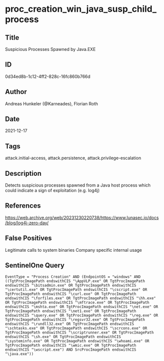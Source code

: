# proc_creation_win_java_susp_child_process

## Title
Suspicious Processes Spawned by Java.EXE

## ID
0d34ed8b-1c12-4ff2-828c-16fc860b766d

## Author
Andreas Hunkeler (@Karneades), Florian Roth

## Date
2021-12-17

## Tags
attack.initial-access, attack.persistence, attack.privilege-escalation

## Description
Detects suspicious processes spawned from a Java host process which could indicate a sign of exploitation (e.g. log4j)

## References
https://web.archive.org/web/20231230220738/https://www.lunasec.io/docs/blog/log4j-zero-day/

## False Positives
Legitimate calls to system binaries
Company specific internal usage

## SentinelOne Query
```
EventType = "Process Creation" AND (EndpointOS = "windows" AND ((TgtProcImagePath endswithCIS "\AppVLP.exe" OR TgtProcImagePath endswithCIS "\bitsadmin.exe" OR TgtProcImagePath endswithCIS "\certutil.exe" OR TgtProcImagePath endswithCIS "\cscript.exe" OR TgtProcImagePath endswithCIS "\curl.exe" OR TgtProcImagePath endswithCIS "\forfiles.exe" OR TgtProcImagePath endswithCIS "\hh.exe" OR TgtProcImagePath endswithCIS "\mftrace.exe" OR TgtProcImagePath endswithCIS "\mshta.exe" OR TgtProcImagePath endswithCIS "\net.exe" OR TgtProcImagePath endswithCIS "\net1.exe" OR TgtProcImagePath endswithCIS "\query.exe" OR TgtProcImagePath endswithCIS "\reg.exe" OR TgtProcImagePath endswithCIS "\regsvr32.exe" OR TgtProcImagePath endswithCIS "\rundll32.exe" OR TgtProcImagePath endswithCIS "\schtasks.exe" OR TgtProcImagePath endswithCIS "\scrcons.exe" OR TgtProcImagePath endswithCIS "\scriptrunner.exe" OR TgtProcImagePath endswithCIS "\sh.exe" OR TgtProcImagePath endswithCIS "\systeminfo.exe" OR TgtProcImagePath endswithCIS "\whoami.exe" OR TgtProcImagePath endswithCIS "\wmic.exe" OR TgtProcImagePath endswithCIS "\wscript.exe") AND SrcProcImagePath endswithCIS "\java.exe"))

```